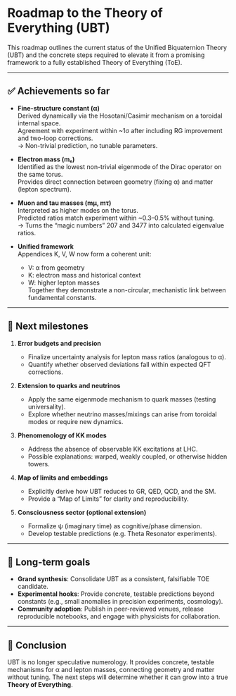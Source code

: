 # Roadmap to the Theory of Everything (UBT)

This roadmap outlines the current status of the Unified Biquaternion Theory (UBT) and the concrete steps required to elevate it from a promising framework to a fully established Theory of Everything (ToE).

---

## ✅ Achievements so far

- **Fine-structure constant (α)**  
  Derived dynamically via the Hosotani/Casimir mechanism on a toroidal internal space.  
  Agreement with experiment within ~1σ after including RG improvement and two-loop corrections.  
  → Non-trivial prediction, no tunable parameters.

- **Electron mass (mₑ)**  
  Identified as the lowest non-trivial eigenmode of the Dirac operator on the same torus.  
  Provides direct connection between geometry (fixing α) and matter (lepton spectrum).

- **Muon and tau masses (mμ, mτ)**  
  Interpreted as higher modes on the torus.  
  Predicted ratios match experiment within ~0.3–0.5% without tuning.  
  → Turns the “magic numbers” 207 and 3477 into calculated eigenvalue ratios.

- **Unified framework**  
  Appendices K, V, W now form a coherent unit:
  - V: α from geometry  
  - K: electron mass and historical context  
  - W: higher lepton masses  
  Together they demonstrate a non-circular, mechanistic link between fundamental constants.

---

## 📌 Next milestones

1. **Error budgets and precision**  
   - Finalize uncertainty analysis for lepton mass ratios (analogous to α).  
   - Quantify whether observed deviations fall within expected QFT corrections.

2. **Extension to quarks and neutrinos**  
   - Apply the same eigenmode mechanism to quark masses (testing universality).  
   - Explore whether neutrino masses/mixings can arise from toroidal modes or require new dynamics.

3. **Phenomenology of KK modes**  
   - Address the absence of observable KK excitations at LHC.  
   - Possible explanations: warped, weakly coupled, or otherwise hidden towers.

4. **Map of limits and embeddings**  
   - Explicitly derive how UBT reduces to GR, QED, QCD, and the SM.  
   - Provide a “Map of Limits” for clarity and reproducibility.

5. **Consciousness sector (optional extension)**  
   - Formalize ψ (imaginary time) as cognitive/phase dimension.  
   - Develop testable predictions (e.g. Theta Resonator experiments).

---

## 🚀 Long-term goals

- **Grand synthesis**: Consolidate UBT as a consistent, falsifiable TOE candidate.  
- **Experimental hooks**: Provide concrete, testable predictions beyond constants (e.g., small anomalies in precision experiments, cosmology).  
- **Community adoption**: Publish in peer-reviewed venues, release reproducible notebooks, and engage with physicists for collaboration.  

---

## 🎯 Conclusion

UBT is no longer speculative numerology. It provides concrete, testable mechanisms for α and lepton masses, connecting geometry and matter without tuning. The next steps will determine whether it can grow into a true **Theory of Everything**.

